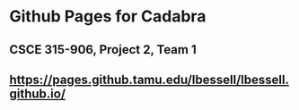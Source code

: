 # Github Pages for Cadabra

## CSCE 315-906, Project 2, Team 1

## https://pages.github.tamu.edu/lbessell/lbessell.github.io/
